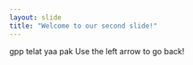 ```yaml
---
layout: slide
title: "Welcome to our second slide!"
---
```

gpp telat yaa pak
Use the left arrow to go back!
